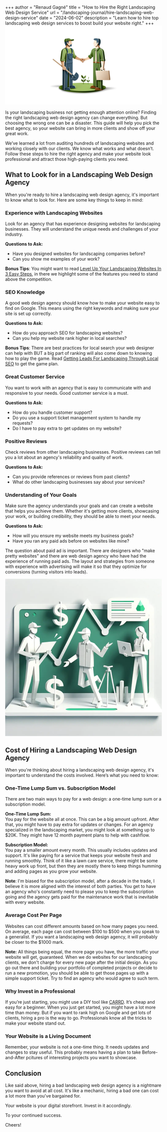 +++
author = "Renaud Gagné"
title = "How to Hire the Right Landscaping Web Design Service"
url = "/landscaping-journal/hire-landscaping-web-design-service"
date = "2024-06-02"
description = "Learn how to hire top landscaping web design services to boost build your website right."
+++
![Papercraft local landscaper hiring a web designer by shaking hands](featured.webp "Hiring landscaping web design services")

Is your landscaping business not getting enough attention online? Finding the right landscaping web design agency can change everything. But choosing the wrong one can be a disaster. This guide will help you pick the best agency, so your website can bring in more clients and show off your great work.

We’ve learned a lot from auditing hundreds of landscaping websites and working closely with our clients. We know what works and what doesn’t. Follow these steps to hire the right agency and make your website look professional and attract those high-paying clients you need.

## What to Look for in a Landscaping Web Design Agency

When you're ready to hire a landscaping web design agency, it's important to know what to look for. Here are some key things to keep in mind:

### Experience with Landscaping Websites
Look for an agency that has experience designing websites for landscaping businesses. They will understand the unique needs and challenges of your industry.

**Questions to Ask:**
- Have you designed websites for landscaping companies before?
- Can you show me examples of your work?

**Bonus Tips**: You might want to read [Level Up Your Landscaping Websites In 3 Easy Steps](/landscaping-journal/level-up-landscaping-website), in there we highlight some of the features you need to stand above the competition.

### SEO Knowledge
A good web design agency should know how to make your website easy to find on Google. This means using the right keywords and making sure your site is set up correctly.

**Questions to Ask:**
- How do you approach SEO for landscaping websites?
- Can you help my website rank higher in local searches?

**Bonus Tips**: There are best practices for local search your web designer can help with BUT a big part of ranking will also come down to knowing how to play the game. Read [Getting Leads For Landscaping Through Local SEO](/landscaping-journal/local-landscaping-seo/) to get the game plan.

### Great Customer Service
You want to work with an agency that is easy to communicate with and responsive to your needs. Good customer service is a must.

**Questions to Ask:**
- How do you handle customer support?
- Do you use a support ticket management system to handle my requests?
- Do I have to pay extra to get updates on my website?

### Positive Reviews
Check reviews from other landscaping businesses. Positive reviews can tell you a lot about an agency's reliability and quality of work.

**Questions to Ask:**
- Can you provide references or reviews from past clients?
- What do other landscaping businesses say about your services?

### Understanding of Your Goals
Make sure the agency understands your goals and can create a website that helps you achieve them. Whether it's getting more clients, showcasing your work, or building credibility, they should be able to meet your needs.

**Questions to Ask:**
- How will you ensure my website meets my business goals?
- Have you ran any paid ads before on websites like mine?

The question about paid ad is important. There are designers who "make pretty websites" and there are web design agency who have had the experience of running paid ads. The layout and strategies from someone with experience with advertising will make it so that they optimize for conversions (turning visitors into leads). 

![Papercraft image of the cost of hiring a landscaping web design agency](cost.webp "Cost of Hiring a Landscaping Web Design Agencys")

## Cost of Hiring a Landscaping Web Design Agency

When you're thinking about hiring a landscaping web design agency, it's important to understand the costs involved. Here’s what you need to know:

### One-Time Lump Sum vs. Subscription Model
There are two main ways to pay for a web design: a one-time lump sum or a subscription model.

**One-Time Lump Sum:**  
You pay for the website all at once. This can be a big amount upfront. After that, you might have to pay extra for updates or changes. For an agency specialized in the landscaping market, you might look at something up to $20K. They might have 12 month payment plans to help with cashflow.

**Subscription Model:**  
You pay a smaller amount every month. This usually includes updates and support. It's like paying for a service that keeps your website fresh and running smoothly. Think of it like a lawn care service, there might be some heavy work up front, but then they are mostly there to keep things humming and adding pages as you grow your website.

**Note**: I'm biased for the subscription model, after a decade in the trade, I believe it is more aligned with the interest of both parties. You get to have an agency who's constantly need to please you to keep the subscription going and the agency gets paid for the maintenance work that is inevitable with every website.

### Average Cost Per Page
Websites can cost different amounts based on how many pages you need. On average, each page can cost between $100 to $500 when you speak to a generalist. If you want a landscaping web design agency, it will probably be closer to the $1000 mark. 

**Note:** All things being equal, the more page you have, the more traffic your website will get, guaranteed. When we do websites for our landscaping clients, we don't charge for every new page after the initial design. As you go out there and building your portfolio of completed projects or decide to run a new promotion, you should be able to get those pages up with a simple support ticket. Try to find an agency who would agree to such term.

### Why Invest in a Professional
If you’re just starting, you might use a DIY tool like [CARRD](https://carrd.co/). It’s cheap and easy for a beginner. When you just get started, you might have a lot more time than money. But if you want to rank high on Google and get lots of clients, hiring a pro is the way to go. Professionals know all the tricks to make your website stand out.

### Your Website is a Living Document
Remember, your website is not a one-time thing. It needs updates and changes to stay useful. This probably means having a plan to take Before-and-After pcitures of interesting projects you want to showcase. 

## Conclusion
Like said above, hiring a bad landscaping web design agency is a nightmare you want to avoid at all cost. It's like a mechanic, hiring a bad one can cost a lot more than you've bargained for. 

Your website is your digital storefront. Invest in it accordingly. 

To your continued success.

Cheers!

